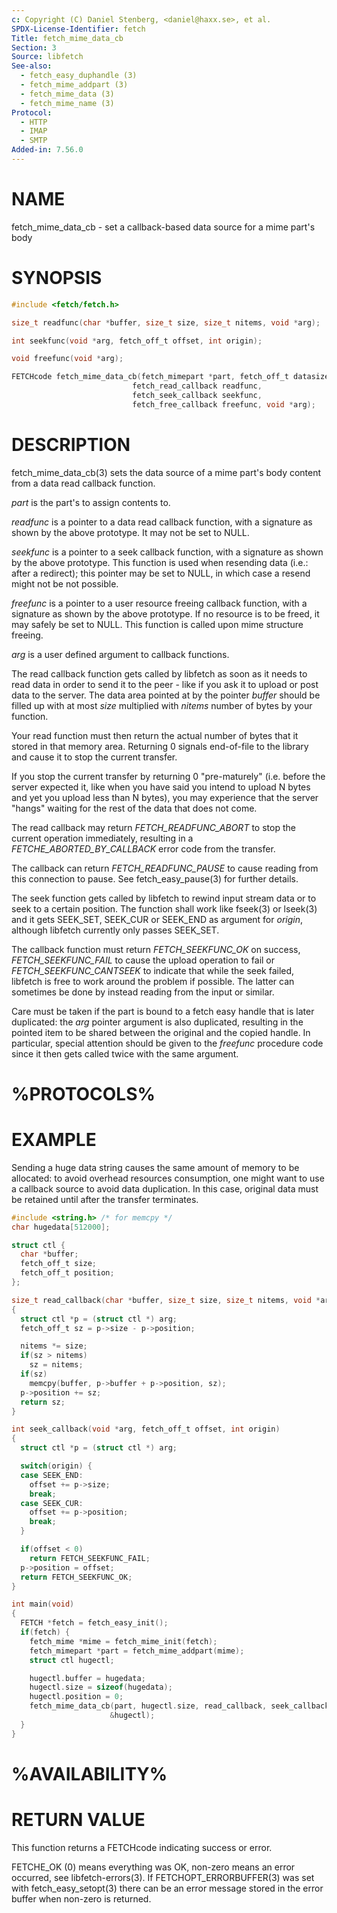 ```yaml
---
c: Copyright (C) Daniel Stenberg, <daniel@haxx.se>, et al.
SPDX-License-Identifier: fetch
Title: fetch_mime_data_cb
Section: 3
Source: libfetch
See-also:
  - fetch_easy_duphandle (3)
  - fetch_mime_addpart (3)
  - fetch_mime_data (3)
  - fetch_mime_name (3)
Protocol:
  - HTTP
  - IMAP
  - SMTP
Added-in: 7.56.0
---
```


# NAME

fetch_mime_data_cb - set a callback-based data source for a mime part's body

# SYNOPSIS

~~~c
#include <fetch/fetch.h>

size_t readfunc(char *buffer, size_t size, size_t nitems, void *arg);

int seekfunc(void *arg, fetch_off_t offset, int origin);

void freefunc(void *arg);

FETCHcode fetch_mime_data_cb(fetch_mimepart *part, fetch_off_t datasize,
                           fetch_read_callback readfunc,
                           fetch_seek_callback seekfunc,
                           fetch_free_callback freefunc, void *arg);
~~~

# DESCRIPTION

fetch_mime_data_cb(3) sets the data source of a mime part's body content
from a data read callback function.

*part* is the part's to assign contents to.

*readfunc* is a pointer to a data read callback function, with a signature
as shown by the above prototype. It may not be set to NULL.

*seekfunc* is a pointer to a seek callback function, with a signature as
shown by the above prototype. This function is used when resending data (i.e.:
after a redirect); this pointer may be set to NULL, in which case a resend
might not be not possible.

*freefunc* is a pointer to a user resource freeing callback function, with
a signature as shown by the above prototype. If no resource is to be freed, it
may safely be set to NULL. This function is called upon mime structure
freeing.

*arg* is a user defined argument to callback functions.

The read callback function gets called by libfetch as soon as it needs to
read data in order to send it to the peer - like if you ask it to upload or
post data to the server. The data area pointed at by the pointer *buffer*
should be filled up with at most *size* multiplied with *nitems* number
of bytes by your function.

Your read function must then return the actual number of bytes that it stored
in that memory area. Returning 0 signals end-of-file to the library and cause
it to stop the current transfer.

If you stop the current transfer by returning 0 "pre-maturely" (i.e. before
the server expected it, like when you have said you intend to upload N bytes
and yet you upload less than N bytes), you may experience that the server
"hangs" waiting for the rest of the data that does not come.

The read callback may return *FETCH_READFUNC_ABORT* to stop the current
operation immediately, resulting in a *FETCHE_ABORTED_BY_CALLBACK* error
code from the transfer.

The callback can return *FETCH_READFUNC_PAUSE* to cause reading from this
connection to pause. See fetch_easy_pause(3) for further details.

The seek function gets called by libfetch to rewind input stream data or to
seek to a certain position. The function shall work like fseek(3) or lseek(3)
and it gets SEEK_SET, SEEK_CUR or SEEK_END as argument for *origin*,
although libfetch currently only passes SEEK_SET.

The callback function must return *FETCH_SEEKFUNC_OK* on success,
*FETCH_SEEKFUNC_FAIL* to cause the upload operation to fail or
*FETCH_SEEKFUNC_CANTSEEK* to indicate that while the seek failed, libfetch
is free to work around the problem if possible. The latter can sometimes be
done by instead reading from the input or similar.

Care must be taken if the part is bound to a fetch easy handle that is later
duplicated: the *arg* pointer argument is also duplicated, resulting in
the pointed item to be shared between the original and the copied handle. In
particular, special attention should be given to the *freefunc* procedure
code since it then gets called twice with the same argument.

# %PROTOCOLS%

# EXAMPLE

Sending a huge data string causes the same amount of memory to be allocated:
to avoid overhead resources consumption, one might want to use a callback
source to avoid data duplication. In this case, original data must be retained
until after the transfer terminates.
~~~c
#include <string.h> /* for memcpy */
char hugedata[512000];

struct ctl {
  char *buffer;
  fetch_off_t size;
  fetch_off_t position;
};

size_t read_callback(char *buffer, size_t size, size_t nitems, void *arg)
{
  struct ctl *p = (struct ctl *) arg;
  fetch_off_t sz = p->size - p->position;

  nitems *= size;
  if(sz > nitems)
    sz = nitems;
  if(sz)
    memcpy(buffer, p->buffer + p->position, sz);
  p->position += sz;
  return sz;
}

int seek_callback(void *arg, fetch_off_t offset, int origin)
{
  struct ctl *p = (struct ctl *) arg;

  switch(origin) {
  case SEEK_END:
    offset += p->size;
    break;
  case SEEK_CUR:
    offset += p->position;
    break;
  }

  if(offset < 0)
    return FETCH_SEEKFUNC_FAIL;
  p->position = offset;
  return FETCH_SEEKFUNC_OK;
}

int main(void)
{
  FETCH *fetch = fetch_easy_init();
  if(fetch) {
    fetch_mime *mime = fetch_mime_init(fetch);
    fetch_mimepart *part = fetch_mime_addpart(mime);
    struct ctl hugectl;

    hugectl.buffer = hugedata;
    hugectl.size = sizeof(hugedata);
    hugectl.position = 0;
    fetch_mime_data_cb(part, hugectl.size, read_callback, seek_callback, NULL,
                      &hugectl);
  }
}
~~~

# %AVAILABILITY%

# RETURN VALUE

This function returns a FETCHcode indicating success or error.

FETCHE_OK (0) means everything was OK, non-zero means an error occurred, see
libfetch-errors(3). If FETCHOPT_ERRORBUFFER(3) was set with fetch_easy_setopt(3)
there can be an error message stored in the error buffer when non-zero is
returned.
